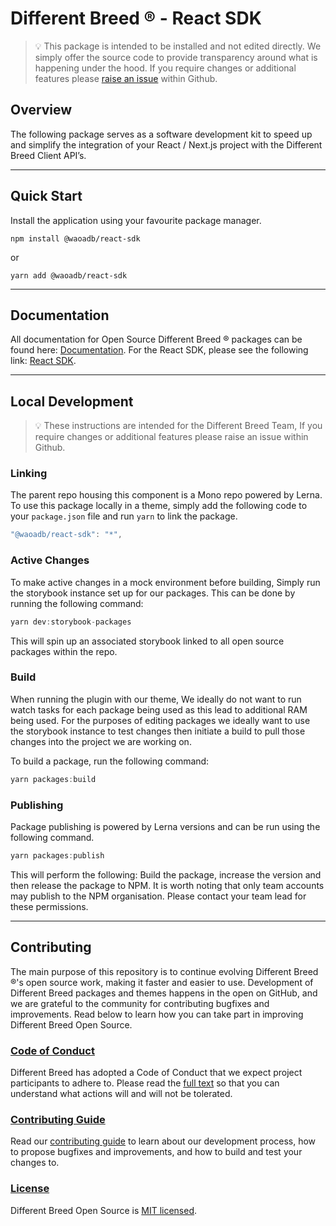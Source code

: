 # Different Breed ® - React SDK

> 💡 This package is intended to be installed and not edited directly. We simply offer the source code to provide transparency around what is happening under the hood. If you require changes or additional features please [raise an issue](https://github.com/waoadb/opensource/issues) within Github.

## Overview

The following package serves as a software development kit to speed up and simplify the integration of your React / Next.js project with the Different Breed Client API’s.

---

## Quick Start

Install the application using your favourite package manager.

`npm install @waoadb/react-sdk`

or

`yarn add @waoadb/react-sdk`

---

## Documentation

All documentation for Open Source Different Breed ® packages can be found here: [Documentation](https://opensource.differentbreed.events). For the React SDK, please see the following link: [React SDK](https://opensource.differentbreed.events/docs/react-sdk).

---

## Local Development

> 💡 These instructions are intended for the Different Breed Team, If you require changes or additional features please raise an issue within Github.

### Linking

The parent repo housing this component is a Mono repo powered by Lerna. To use this package locally in a theme, simply add the following code to your `package.json` file and run `yarn` to link the package.

```jsx
"@waoadb/react-sdk": "*",
```

### Active Changes

To make active changes in a mock environment before building, Simply run the storybook instance set up for our packages. This can be done by running the following command:

```jsx
yarn dev:storybook-packages
```

This will spin up an associated storybook linked to all open source packages within the repo.

### Build

When running the plugin with our theme, We ideally do not want to run watch tasks for each package being used as this lead to additional RAM being used. For the purposes of editing packages we ideally want to use the storybook instance to test changes then initiate a build to pull those changes into the project we are working on.

To build a package, run the following command:

```jsx
yarn packages:build
```

### Publishing

Package publishing is powered by Lerna versions and can be run using the following command.

```jsx
yarn packages:publish
```

This will perform the following: Build the package, increase the version and then release the package to NPM. It is worth noting that only team accounts may publish to the NPM organisation. Please contact your team lead for these permissions.

---

## Contributing

The main purpose of this repository is to continue evolving Different Breed ®'s open source work, making it faster and easier to use. Development of Different Breed packages and themes happens in the open on GitHub, and we are grateful to the community for contributing bugfixes and improvements. Read below to learn how you can take part in improving Different Breed Open Source.

### [Code of Conduct](https://opensource.differentbreed.events/docs/contributing/code-of-conduct)

Different Breed has adopted a Code of Conduct that we expect project participants to adhere to. Please read the [full text](https://opensource.differentbreed.events/docs/contributing/code-of-conduct) so that you can understand what actions will and will not be tolerated.

### [Contributing Guide](https://opensource.differentbreed.events/docs/contributing/)

Read our [contributing guide](https://opensource.differentbreed.events/docs/contributing/) to learn about our development process, how to propose bugfixes and improvements, and how to build and test your changes to.

### [License](https://github.com/waoadb/open-source/blob/production/LICENSE)

Different Breed Open Source is [MIT licensed](https://github.com/waoadb/open-source/blob/production/LICENSE).
